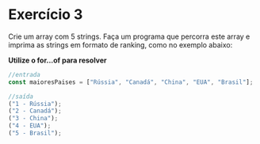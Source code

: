 # Exercício 3

Crie um array com 5 strings. Faça um programa que percorra este array e imprima as strings em formato de ranking, como no exemplo abaixo:

**Utilize o for...of para resolver**

```jsx
//entrada
const maioresPaises = ["Rússia", "Canadá", "China", "EUA", "Brasil"];

//saída
("1 - Rússia");
("2 - Canadá");
("3 - China");
("4 - EUA");
("5 - Brasil");
```
